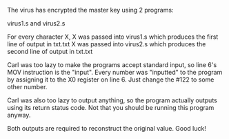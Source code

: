 The virus has encrypted the master key using 2 programs:

virus1.s and virus2.s

For every character X,
X was passed into virus1.s which produces the first line of output in txt.txt
X was passed into virus2.s which produces the second line of output in txt.txt

Carl was too lazy to make the programs accept standard input, so line 6's MOV instruction is the "input".
Every number was "inputted" to the program by assigning it to the X0 register on line 6. Just change the #122 to some other number.

Carl was also too lazy to output anything, so the program actually outputs using its return status code.
Not that you should be running this program anyway.

Both outputs are required to reconstruct the original value. Good luck!